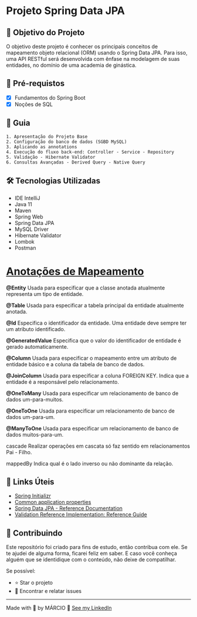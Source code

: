 
# Projeto Spring Data JPA

## 🎯 Objetivo do Projeto
O objetivo deste projeto é conhecer os principais conceitos de mapeamento objeto relacional (ORM) usando o Spring Data JPA. Para isso, uma API RESTful será desenvolvida com ênfase na modelagem de suas entidades, no domínio de uma academia de ginástica.

## 🛑 Pré-requistos
- [X]  Fundamentos do Spring Boot
- [X]  Noções de SQL

## 🚦 Guia
    1. Apresentação do Projeto Base
    2. Configuração do banco de dados (SGBD MySQL)
    3. Aplicando as annotations 
    4. Execução do fluxo back-end: Controller - Service - Repository
    5. Validação - Hibernate Validator
    6. Consultas Avançadas - Derived Query - Native Query

## 🛠 Tecnologias Utilizadas
* IDE IntelliJ
* Java 11
* Maven
* Spring Web
* Spring Data JPA
* MySQL Driver
* Hibernate Validator
* Lombok
* Postman

# [Anotações de Mapeamento](https://strn.com.br/artigos/2018/12/11/todas-as-anotações-do-jpa-anotações-de-mapeamento/)
__@Entity__ Usada para especificar que a classe anotada atualmente representa um tipo de entidade.

__@Table__ Usada para especificar a tabela principal da entidade atualmente anotada.

__@Id__ Especifica o identificador da entidade. Uma entidade deve sempre ter um atributo identificado.

__@GeneratedValue__ Especifica que o valor do identificador de entidade é gerado automaticamente.

__@Column__ Usada para especificar o mapeamento entre um atributo de entidade básico e a coluna da tabela de banco de dados.

__@JoinColumn__ Usada para especificar a coluna FOREIGN KEY. Indica que a entidade é a responsável pelo relacionamento.

__@OneToMany__ Usada para especificar um relacionamento de banco de dados um-para-muitos.

__@OneToOne__ Usada para especificar um relacionamento de banco de dados um-para-um.

__@ManyToOne__ Usada para especificar um relacionamento de banco de dados muitos-para-um.

cascade Realizar operações em cascata só faz sentido em relacionamentos Pai - Filho.

mappedBy Indica qual é o lado inverso ou não dominante da relação.

## 🔗 Links Úteis
 * [Spring Initializr](https://start.spring.io)
 * [Common application properties](https://docs.spring.io/spring-boot/docs/2.0.x/reference/html/common-application-properties.html)
 * [Spring Data JPA - Reference Documentation](https://docs.spring.io/spring-data/jpa/docs/current/reference/html/#jpa.repositories)
 * [Validation Reference Implementation: Reference Guide](https://docs.jboss.org/hibernate/stable/validator/reference/en-US/html_single/#validator-gettingstarted)

## 🤝 Contribuindo
Este repositório foi criado para fins de estudo, então contribua com ele. Se te ajudei de alguma forma, ficarei feliz em saber. E caso você conheça alguém que se identidique com o conteúdo, não deixe de compatilhar.

Se possível:
* ⭐️ Star o projeto
* 🐛 Encontrar e relatar issues

---
Made with 💙 by MÁRCIO 👋 [See my LinkedIn](https://www.linkedin.com/in/marciojcarvalho/)


